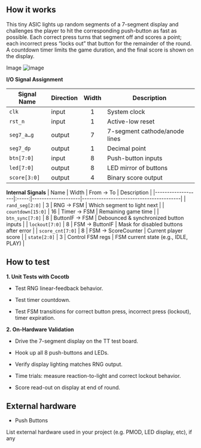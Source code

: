 <!---

This file is used to generate your project datasheet. Please fill in the information below and delete any unused
sections.

You can also include images in this folder and reference them in the markdown. Each image must be less than
512 kb in size, and the combined size of all images must be less than 1 MB.
-->

## How it works

This tiny ASIC lights up random segments of a 7-segment display and challenges the player to hit the corresponding push-button as fast as possible. Each correct press turns that segment off and scores a point; each incorrect press “locks out” that button for the remainder of the round. A countdown timer limits the game duration, and the final score is shown on the display.

Image
![image](https://github.com/user-attachments/assets/8d61c803-3c48-4858-84d8-b377c431ce2d)


**I/O Signal Assignment**

| Signal Name  | Direction | Width | Description                     |
|--------------|-----------|:-----:|---------------------------------|
| `clk`        | input     | 1     | System clock     |
| `rst_n`      | input     | 1     | Active-low reset                |
| `seg7_a…g`   | output    | 7     | 7-segment cathode/anode lines   |
| `seg7_dp`    | output    | 1     | Decimal point                   |
| `btn[7:0]`   | input     | 8     | Push-button inputs              |
| `led[7:0]`   | output    | 8     | LED mirror of buttons           |
| `score[3:0]` | output    | 4     | Binary score output             |

**Internal Signals**
| Name              | Width | From → To          | Description                             |
|-------------------|:-----:|--------------------|-----------------------------------------|
| `rand_seg[2:0]`   | 3     | RNG → FSM          | Which segment to light next             |
| `countdown[15:0]` | 16    | Timer → FSM        | Remaining game time                     |
| `btn_sync[7:0]`   | 8     | ButtonIF → FSM     | Debounced & synchronized button inputs  |
| `lockout[7:0]`    | 8     | FSM → ButtonIF     | Mask for disabled buttons after error   |
| `score_cnt[7:0]`  | 8     | FSM → ScoreCounter | Current player score                    |
| `state[2:0]`      | 3     | Control FSM regs   | FSM current state (e.g., IDLE, PLAY)    |

## How to test
**1. Unit Tests with Cocotb**
- Test RNG linear-feedback behavior.

- Test timer countdown.

- Test FSM transitions for correct button press, incorrect press (lockout), timer expiration.

**2. On-Hardware Validation**

- Drive the 7-segment display on the TT test board.

- Hook up all 8 push-buttons and LEDs.

- Verify display lighting matches RNG output.

- Time trials: measure reaction-to-light and correct lockout behavior.

- Score read-out on display at end of round.



## External hardware
- Push Buttons

List external hardware used in your project (e.g. PMOD, LED display, etc), if any
